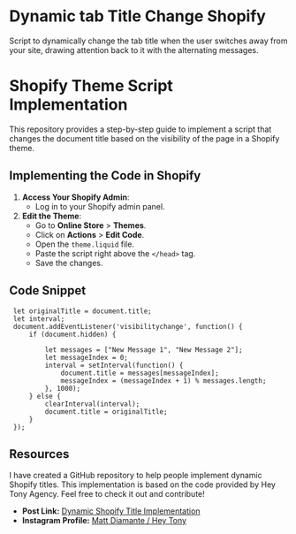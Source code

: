 # Dynamic tab Title Change Shopify
Script to dynamically change the tab title when the user switches away from your site, drawing attention back to it with the alternating messages.

# Shopify Theme Script Implementation
This repository provides a step-by-step guide to implement a script that changes the document title based on the visibility of the page in a Shopify theme.

## Implementing the Code in Shopify
1. **Access Your Shopify Admin**:
   - Log in to your Shopify admin panel.
2. **Edit the Theme**:
   - Go to **Online Store** > **Themes**.
   - Click on **Actions** > **Edit Code**.
   - Open the `theme.liquid` file.
   - Paste the script right above the `</head>` tag.
   - Save the changes.

## Code Snippet

     let originalTitle = document.title;
     let interval;
     document.addEventListener('visibilitychange', function() {
         if (document.hidden) {
             
             let messages = ["New Message 1", "New Message 2"];
             let messageIndex = 0;
             interval = setInterval(function() {
                 document.title = messages[messageIndex];
                 messageIndex = (messageIndex + 1) % messages.length;
             }, 1000); 
         } else { 
             clearInterval(interval);
             document.title = originalTitle;
         }
     });

## Resources
I have created a GitHub repository to help people implement dynamic Shopify titles. This implementation is based on the code provided by Hey Tony Agency. Feel free to check it out and contribute!

- **Post Link:** [Dynamic Shopify Title Implementation](https://www.instagram.com/reel/C_xyxdQuu88/)
- **Instagram Profile:** [Matt Diamante / Hey Tony](https://www.instagram.com/heytony.agency/)

